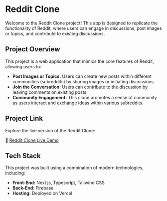 # Reddit Clone

Welcome to the Reddit Clone project! This app is designed to replicate the functionality of Reddit, where users can engage in discussions, post images or topics, and contribute to existing discussions.

## Project Overview

This project is a web application that mimics the core features of Reddit, allowing users to:

- **Post Images or Topics:** Users can create new posts within different communities (subreddits) by sharing images or initiating discussions.
- **Join the Conversation:** Users can contribute to the discussion by leaving comments on existing posts.
- **Community Engagement:** This clone promotes a sense of community as users interact and exchange ideas within various subreddits.

## Project Link

Explore the live version of the Reddit Clone:

🔗 [Reddit Clone Live Demo](https://reddit-clone-4fg5-git-main-nicholas-abell.vercel.app/)

## Tech Stack

This project was built using a combination of modern technologies, including:

- **Front-End:** Next js, Typescript, Taliwind CSS
- **Back-End:** Firebase
- **Hosting:** Deployed on Vercel
